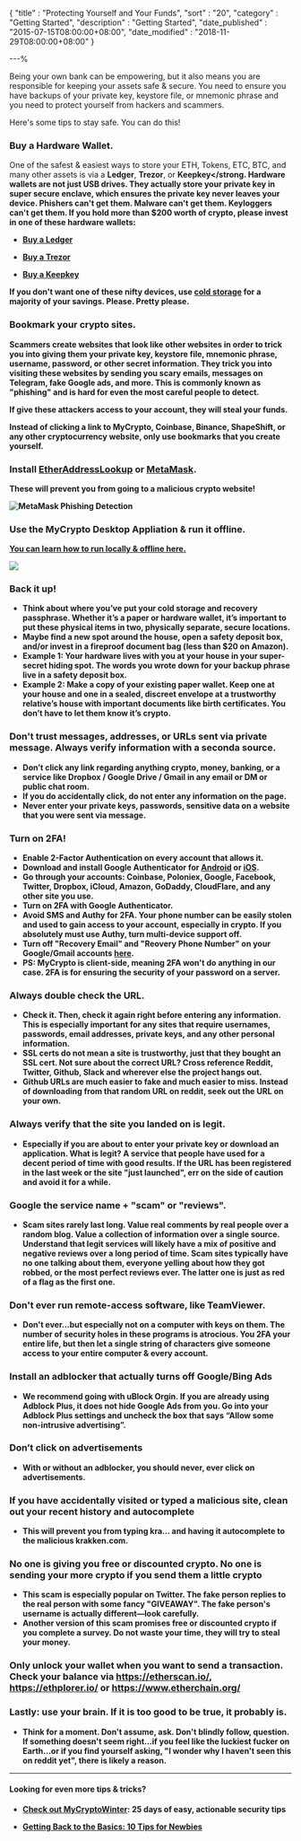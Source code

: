 {
"title"       : "Protecting Yourself and Your Funds",
"sort"        : "20",
"category"    : "Getting Started",
"description" : "Getting Started",
"date_published" : "2015-07-15T08:00:00+08:00",
"date_modified"  : "2018-11-29T08:00:00+08:00"
}

---%


Being your own bank can be empowering, but it also means you are responsible for keeping your assets safe & secure. You need to ensure you have backups of your private key, keystore file, or mnemonic phrase and you need to protect yourself from hackers and scammers. 

Here's some tips to stay safe. You can do this!

### Buy a Hardware Wallet.

One of the safest &amp; easiest ways to store your ETH, Tokens, ETC, BTC, and many other assets is via a <strong>Ledger</strong>, <strong>Trezor</strong>, or <strong>Keepkey</strong. Hardware wallets are <strong>not</strong> just USB drives. They actually store your private key in super secure enclave, which ensures the private key **never** leaves your device. Phishers can't get them. Malware can't get them. Keyloggers can't get them. If you hold more than $200 worth of crypto, please invest in one of these hardware wallets: 

- [Buy a Ledger](https://www.ledgerwallet.com/r/1985?path=/products/)

- [Buy a Trezor](https://shop.trezor.io/?offer_id=10&aff_id=1735)

- [Buy a Keepkey](http://keepkey.go2cloud.org/aff_c?offer_id=1&aff_id=4086)

If you don't want one of these nifty devices, use [cold storage](https://support.mycrypto.com/offline/ethereum-cold-storage-with-mycrypto.html) for a majority of your savings. Please. Pretty please.

### Bookmark your crypto sites.

Scammers create websites that look like other websites in order to trick you into giving them your private key, keystore file, mnemonic phrase, username, password, or other secret information. They trick you into visiting these websites by sending you scary emails, messages on Telegram, fake Google ads, and more. This is commonly known as "phishing" and is hard for even the most careful people to detect.

If give these attackers access to your account, they will steal your funds.

Instead of clicking a link to MyCrypto, Coinbase, Binance, ShapeShift, or any other cryptocurrency website, **only use bookmarks that you create yourself.**


### Install [EtherAddressLookup](https://harrydenley.com/ethaddresslookup-chrome-extension-release/) or [MetaMask](https://chrome.google.com/webstore/detail/metamask/nkbihfbeogaeaoehlefnkodbefgpgknn). 

**These will prevent you from going to a malicious crypto website!**

![MetaMask Phishing Detection](https://i.imgur.com/Wx59Wkl.png)


### Use the MyCrypto Desktop Appliation & run it offline.

[You can learn how to run locally & offline here.]((https://support.mycrypto.com/offline/running-mycrypto-locally.html).)

![](https://download.mycrypto.com/images/mac.png)


### Back it up!
*  Think about where you’ve put your cold storage and recovery passphrase. Whether it’s a paper or hardware wallet, it’s important to put these physical items in **two, physically separate, secure locations**.
*   Maybe find a new spot around the house, open a safety deposit box, and/or invest in a fireproof document bag (less than $20 on Amazon).
*  Example 1: Your hardware lives with you at your house in your super-secret hiding spot. The words you wrote down for your backup phrase live in a safety deposit box.
*  Example 2: Make a copy of your existing paper wallet. Keep one at your house and one in a sealed, discreet envelope at a trustworthy relative’s house with important documents like birth certificates. You don’t have to let them know it’s crypto.


### Don't trust messages, addresses, or URLs sent via private message. Always verify information with a seconda source.
*  Don’t click any link regarding anything crypto, money, banking, or a service like Dropbox / Google Drive / Gmail in any email or DM or public chat room.
*  If you do accidentally click, do not enter any information on the page.
*  Never enter your private keys, passwords, sensitive data on a website that you were sent via message.


### Turn on 2FA!
*  Enable 2-Factor Authentication on every account that allows it.
*  Download and install Google Authenticator for [Android](https://play.google.com/store/apps/details?id=com.google.android.apps.authenticator2&hl=en) or [iOS](https://itunes.apple.com/us/app/google-authenticator/id388497605?mt=8).
*  Go through your accounts: Coinbase, Poloniex, Google, Facebook, Twitter, Dropbox, iCloud, Amazon, GoDaddy, CloudFlare, and any other site you use.
*  Turn on 2FA with Google Authenticator.
*  Avoid SMS and Authy for 2FA. Your phone number can be easily stolen and used to gain access to your account, especially in crypto. If you absolutely must use Authy, turn multi-device support off.
*  Turn off "Recovery Email" and "Reovery Phone Number" on your Google/Gmail accounts [here](https://myaccount.google.com/security). 
*  PS: MyCrypto is client-side, meaning 2FA won't do anything in our case. 2FA is for ensuring the security of your password on a server.


### Always double check the URL.
*  Check it. Then, check it again right before entering any information. This is especially important for any sites that require usernames, passwords, email addresses, private keys, and any other personal information. 
*  SSL certs do not mean a site is trustworthy, just that they bought an SSL cert. Not sure about the correct URL? Cross reference Reddit, Twitter, Github, Slack and wherever else the project hangs out.
*  Github URLs are much easier to fake and much easier to miss. Instead of downloading from that random URL on reddit, seek out the URL on your own.

### Always verify that the site you landed on is legit.
*  Especially if you are about to enter your private key or download an application. What is legit? A service that people have used for a decent period of time with good results. If the URL has been registered in the last week or the site "just launched", err on the side of caution and avoid it for a while.

### Google the service name + "scam" or "reviews".
*  Scam sites rarely last long. Value real comments by real people over a random blog. Value a collection of information over a single source. Understand that legit services will likely have a mix of positive and negative reviews over a long period of time. Scam sites typically have no one talking about them, everyone yelling about how they got robbed, or the most perfect reviews ever. The latter one is just as red of a flag as the first one.

### Don't ever run remote-access software, like TeamViewer.
*  Don't ever...but especially not on a computer with keys on them. The number of security holes in these programs is atrocious. You 2FA your entire life, but then let a single string of characters give someone access to your entire computer & every account.

### Install an adblocker that actually turns off Google/Bing Ads
*  We recommend going with uBlock Orgin. If you are already using Adblock Plus, it does not hide Google Ads from you. Go into your Adblock Plus settings and uncheck the box that says “Allow some non-intrusive advertising”.

### Don’t click on advertisements
*  With or without an adblocker, you should never, ever click on advertisements.

### If you have accidentally visited or typed a malicious site, clean out your recent history and autocomplete
*  This will prevent you from typing kra… and having it autocomplete to the malicious krakken.com.

### No one is giving you free or discounted crypto. No one is sending your more crypto if you send them a little crypto
*  This scam is especially popular on Twitter. The fake person replies to the real person with some fancy "GIVEAWAY". The fake person's username is actually different—look carefully.
*  Another version of this scam promises free or discounted crypto if you complete a survey. Do not waste your time, they will try to steal your money.

### Only unlock your wallet when you want to send a transaction. Check your balance via https://etherscan.io/, https://ethplorer.io/ or https://www.etherchain.org/

### Lastly: use your brain. If it is too good to be true, it probably is.

* Think for a moment. Don't assume, ask. Don't blindly follow, question. If something doesn't seem right...if you feel like the luckiest fucker on Earth...or if you find yourself asking, "I wonder why I haven't seen this on reddit yet", there is likely a reason.

---

#### Looking for even more tips & tricks?

- [Check out MyCryptoWinter](https://winter.mycrypto.com/): 25 days of easy, actionable security tips

- [Getting Back to the Basics: 10 Tips for Newbies](https://support.mycrypto.com/getting-started/getting-back-to-basics-tips-for-newbies.html)
